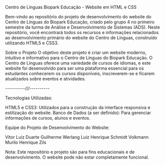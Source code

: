 Centro de Línguas Biopark Educação - Website em HTML e CSS

Bem-vindo ao repositório do projeto de desenvolvimento do website do Centro de Línguas do Biopark Educação, criado pelo grupo 4 no primeiro semestre da turma de Análise e Desenvolvimento de Sistemas (ADS). Neste repositório, você encontrará todos os recursos e informações relacionados ao desenvolvimento primário do website do Centro de Línguas, construído utilizando HTML5 e CSS3.

Sobre o Projeto
O objetivo deste projeto é criar um website moderno, intuitivo e informativo para o Centro de Línguas do Biopark Educação. O Centro de Línguas oferece uma variedade de cursos de idiomas, e este website foi desenvolvido para ser uma plataforma essencial para os estudantes conhecerem os cursos disponíveis, inscreverem-se e ficarem atualizados sobre eventos e atividades.


----------///----------

Tecnologias Utilizadas:

HTML5 e CSS3: Utilizados para a construção da interface responsiva e estilização do website.
Banco de Dados (a ser definido): Para gerenciar informações de cursos, alunos e eventos.


Equipe do Projeto de Desenvolvimento do Website:

Vitor Luiz Duarte
Guilherme Werlang
Luiz Henrique Schmidt Volkmann
Murilo Henrique Zils

Nota: Este repositório e projeto são para fins educacionais e de desenvolvimento. O website pode não estar completamente funcional.